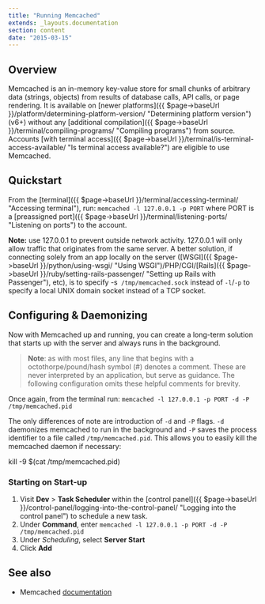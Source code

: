 ```yaml
---
title: "Running Memcached"
extends: _layouts.documentation
section: content
date: "2015-03-15"
---
```


## Overview

Memcached is an in-memory key-value store for small chunks of arbitrary data (strings, objects) from results of database calls, API calls, or page rendering. It is available on [newer platforms]({{ $page->baseUrl }}/platform/determining-platform-version/ "Determining platform version") (v6+) without any [additional compilation]({{ $page->baseUrl }}/terminal/compiling-programs/ "Compiling programs") from source. Accounts [with terminal access]({{ $page->baseUrl }}/terminal/is-terminal-access-available/ "Is terminal access available?") are eligible to use Memcached.

## Quickstart

From the [terminal]({{ $page->baseUrl }}/terminal/accessing-terminal/ "Accessing terminal"), run: `memcached -l 127.0.0.1 -p PORT` where PORT is a [preassigned port]({{ $page->baseUrl }}/terminal/listening-ports/ "Listening on ports") to the account.

**Note:** use 127.0.0.1 to prevent outside network activity. 127.0.0.1 will only allow traffic that originates from the same server. A better solution, if connecting solely from an app locally on the server ([WSGI]({{ $page->baseUrl }}/python/using-wsgi/ "Using WSGI")/PHP/CGI/[Rails]({{ $page->baseUrl }}/ruby/setting-rails-passenger/ "Setting up Rails with Passenger"), etc), is to specify -s` /tmp/memcached.sock` instead of `-l`/`-p` to specify a local UNIX domain socket instead of a TCP socket.

## Configuring & Daemonizing

Now with Memcached up and running, you can create a long-term solution that starts up with the server and always runs in the background.

> **Note**: as with most files, any line that begins with a octothorpe/pound/hash symbol (#) denotes a comment. These are never interpreted by an application, but serve as guidance. The following configuration omits these helpful comments for brevity.

Once again, from the terminal run: `memcached -l 127.0.0.1 -p PORT -d -P /tmp/memcached.pid`

The only differences of note are introduction of `-d` and `-P` flags. `-d` daemonizes memcached to run in the background and `-P` saves the process identifier to a file called `/tmp/memcached.pid`. This allows you to easily kill the memcached daemon if necessary:

kill -9 $(cat /tmp/memcached.pid)

### Starting on Start-up

1. Visit **Dev** > **Task Scheduler** within the [control panel]({{ $page->baseUrl }}/control-panel/logging-into-the-control-panel/ "Logging into the control panel") to schedule a new task.
2. Under **Command**, enter `memcached -l 127.0.0.1 -p PORT -d -P /tmp/memcached.pid`
3. Under _Scheduling_, select **Server Start**
4. Click **Add**

## See also

- Memcached [documentation](https://code.google.com/p/memcached/wiki/NewStart)
